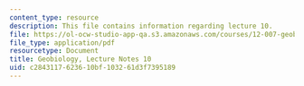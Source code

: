 ```yaml
---
content_type: resource
description: This file contains information regarding lecture 10.
file: https://ol-ocw-studio-app-qa.s3.amazonaws.com/courses/12-007-geobiology-spring-2013/c2843117623610bf103261d3f7395189_MIT12_007S13_Lec10.pdf
file_type: application/pdf
resourcetype: Document
title: Geobiology, Lecture Notes 10
uid: c2843117-6236-10bf-1032-61d3f7395189
---
```

